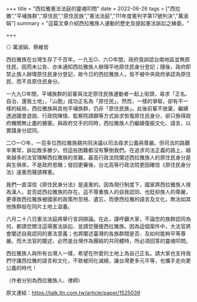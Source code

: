 +++ 
title = "西拉雅憲法法庭的靈魂叩問"
date = 2022-06-26 
tags = ["西拉雅","平埔族群","原住民","原住民族","憲法法庭","111年度憲判字第17號判決","萬淑娟"] 
summary = "這篇文章介紹西拉雅族人運動的歷史及提起憲法訴訟之緣委。"

+++

◎ 萬淑娟、蔡維哲

西拉雅族在台灣生存了千百年。一九五○、六○年間，政府竟誤認台南地區並無原住民，因而未公告、亦未通知西拉雅族人辦理平地原住民身分登記；隨後，政府即禁止族人辦理原住民身分登記，故今日的西拉雅族人，皆不被中央政府承認為原住民、而不具原住民身分。

一九九○年間，平埔族群的前輩與法定原住民族運動者一起上街頭，尋求「正名、自治、還我土地」，「山胞」成功正名為「原住民」。然而，一樣的爭取，卻有不一樣的結局，西拉雅族與其他平埔族群，仍非「原住民族」。此後前輩不放棄，繼續透過國會遊說、行政院陳情、監察院請願等方式訴求恢復原住民身分，卻只換得政府機關無止盡的搪塞。與政府交手的同時，西拉雅族人仍繼續復振文化、語言，以實踐身分認同。

二○一○年，一百多位西拉雅族親共同決議以司法尋求公義與尊嚴。但司法的路艱辛異常，訴訟敗多勝少。但這些困難都沒有擊倒我們。在追求司法正義的路上，越來越多的法官理解西拉雅族的苦難，最高行政法院闡述西拉雅族人的原住民身分是與生俱來，不是政府恩賜；發回更審後，台北高等行政法院更因確信《原住民身分法》違憲而聲請釋憲。

我們一直深信《原住民身分法》是違憲的。因為現行制度下，國家將西拉雅族人視為漢人，並否認西拉雅族的存在。這不尊重族人的自我認同、也貶抑族人的尊嚴，更導致西拉雅族被國家的政策所忽視、遺忘，而使西拉雅的語言及文化，無法如其他族群般在同片土地上滋養。

六月二十八日憲法法庭將舉行言詞辯論。在此，謹呼籲大家，不論您的族群認同為何，都請您關注這場憲法訴訟、並請您聲援西拉雅族。因為這個案件中，大法官將會闡述自我認同的憲法意義；也將闡述臺灣的各族群間是否、及如何能夠平等尊嚴。而大法官的闡述，必然是台灣作為團結的共同體時，所必須回答的靈魂叩問。

西拉雅族人與所有台灣人一樣，希望在所愛的土地上為自己正名。請大家也支持我們守護西拉雅的語言和文化，不致被同化滅絕，讓台灣更多元平等，也攜手走向更公義的時代！

（作者分別為西拉雅族人、律師）

原文連結：https://talk.ltn.com.tw/article/paper/1525039